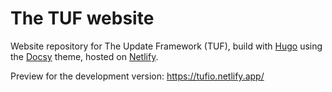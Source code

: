 # The TUF website

Website repository for The Update Framework (TUF), build with [Hugo][] using the
[Docsy][] theme, hosted on [Netlify][].

Preview for the development version: https://tufio.netlify.app/

[Docsy]: https://docsy.dev
[Hugo]: https://gohugo.io
[Netlify]: https://netlify.com
